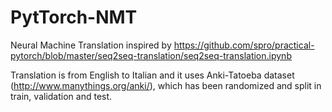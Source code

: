 # PytTorch-NMT
Neural Machine Translation inspired by https://github.com/spro/practical-pytorch/blob/master/seq2seq-translation/seq2seq-translation.ipynb

Translation is from English to Italian and it uses Anki-Tatoeba dataset (http://www.manythings.org/anki/), which has been randomized and split in train, validation and test.

